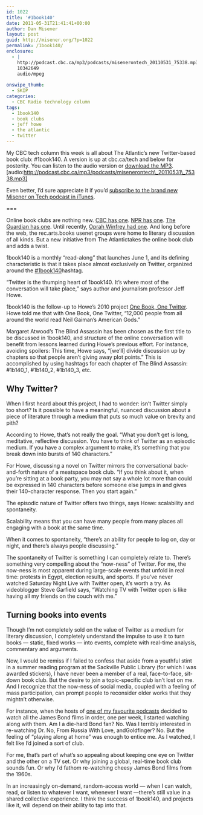 ```yaml
---
id: 1022
title: '#1book140'
date: 2011-05-31T21:41:41+00:00
author: Dan Misener
layout: post
guid: http://misener.org/?p=1022
permalink: /1book140/
enclosure:
  - |
    http://podcast.cbc.ca/mp3/podcasts/misenerontech_20110531_75338.mp3
    10342649
    audio/mpeg
    
onswipe_thumb:
  - SKIP
categories:
  - CBC Radio technology column
tags:
  - 1book140
  - book clubs
  - jeff howe
  - the atlantic
  - twitter
---
```

My CBC tech column this week is all about The Atlantic&#8217;s new Twitter-based book club: #1book140. A version is up at cbc.ca/tech and below for posterity. You can listen to the audio version or [download the MP3](http://podcast.cbc.ca/mp3/podcasts/misenerontech_20110531_75338.mp3). [audio:http://podcast.cbc.ca/mp3/podcasts/misenerontech\_20110531\_75338.mp3] 

Even better, I’d sure appreciate it if you’d [subscribe to the brand new Misener on Tech podcast in iTunes](http://itunes.apple.com/WebObjects/MZStore.woa/wa/viewPodcast?id=438669328).

===

Online book clubs are nothing new. [CBC has one](http://www.cbc.ca/books/bookclub/). [NPR has one](http://www.npr.org/2011/03/29/134270828/npr-book-club-for-march-cutting-for-stone). [The Guardian has one](http://www.guardian.co.uk/books/series/bookclub). Until recently, [Oprah Winfrey had one](http://www.oprah.com/book_club.html). And long before the web, the rec.arts.books usenet groups were home to literary discussion of all kinds. But a new initiative from The Atlantictakes the online book club and adds a twist.

1book140 is a monthly &#8220;read-along&#8221; that launches June 1, and its defining characteristic is that it takes place almost exclusively on Twitter, organized around the [#1book140](http://twitter.com/#!/search/%231book140)hashtag.

&#8220;Twitter is the thumping heart of 1book140. It&#8217;s where most of the conversation will take place,&#8221; says author and journalism professor Jeff Howe.

1book140 is the follow-up to Howe&#8217;s 2010 project [One Book, One Twitter](http://twitter.com/#!/1b1t2010). Howe told me that with One Book, One Twitter, &#8220;12,000 people from all around the world read Neil Gaiman&#8217;s American Gods.&#8221;

Margaret Atwood&#8217;s The Blind Assassin has been chosen as the first title to be discussed in 1book140, and structure of the online conversation will benefit from lessons learned during Howe&#8217;s previous effort. For instance, avoiding spoilers: This time, Howe says, &#8220;[we&#8217;ll] divide discussion up by chapters so that people aren&#8217;t giving away plot points.&#8221; This is accomplished by using hashtags for each chapter of The Blind Assassin: #1b140\_1, #1b140\_2, #1b140_3, etc.

## Why Twitter?

When I first heard about this project, I had to wonder: isn&#8217;t Twitter simply too short? Is it possible to have a meaningful, nuanced discussion about a piece of literature through a medium that puts so much value on brevity and pith?

According to Howe, that&#8217;s not really the goal. &#8220;What you don&#8217;t get is long, meditative, reflective discussion. You have to think of Twitter as an episodic medium. If you have a complex argument to make, it&#8217;s something that you break down into bursts of 140 characters.&#8221;

For Howe, discussing a novel on Twitter mirrors the conversational back-and-forth nature of a meatspace book club. &#8220;If you think about it, when you&#8217;re sitting at a book party, you may not say a whole lot more than could be expressed in 140 characters before someone else jumps in and gives their 140-character response. Then you start again.&#8221;

The episodic nature of Twitter offers two things, says Howe: scalability and spontaneity.

Scalability means that you can have many people from many places all engaging with a book at the same time.

When it comes to spontaneity, &#8220;there&#8217;s an ability for people to log on, day or night, and there&#8217;s always people discussing.&#8221;

The spontaneity of Twitter is something I can completely relate to. There&#8217;s something very compelling about the &#8220;now-ness&#8221; of Twitter. For me, the now-ness is most apparent during large-scale events that unfold in real time: protests in Egypt, election results, and sports. If you&#8217;ve never watched Saturday Night Live with Twitter open, it&#8217;s worth a try. As videoblogger Steve Garfield says, &#8220;Watching TV with Twitter open is like having all my friends on the couch with me.&#8221;

## Turning books into events

Though I&#8217;m not completely sold on the value of Twitter as a medium for literary discussion, I completely understand the impulse to use it to turn books — static, fixed works — into events, complete with real-time analysis, commentary and arguments.

Now, I would be remiss if I failed to confess that aside from a youthful stint in a summer reading program at the Sackville Public Library (for which I was awarded stickers), I have never been a member of a real, face-to-face, sit-down book club. But the desire to join a topic-specific club isn&#8217;t lost on me. And I recognize that the now-ness of social media, coupled with a feeling of mass participation, can prompt people to reconsider older works that they mightn&#8217;t otherwise.

For instance, when the hosts of [one of my favourite podcasts](http://5by5.tv/talkshow) decided to watch all the James Bond films in order, one per week, I started watching along with them. Am I a die-hard Bond fan? No. Was I terribly interested in re-watching Dr. No, From Russia With Love, andGoldfinger? No. But the feeling of &#8220;playing along at home&#8221; was enough to entice me. As I watched, I felt like I&#8217;d joined a sort of club.

For me, that&#8217;s part of what&#8217;s so appealing about keeping one eye on Twitter and the other on a TV set. Or why joining a global, real-time book club sounds fun. Or why I&#8217;d fathom re-watching cheesy James Bond films from the 1960s.

In an increasingly on-demand, random-access world — when I can watch, read, or listen to whatever I want, whenever I want —there&#8217;s still value in a shared collective experience. I think the success of 1book140, and projects like it, will depend on their ability to tap into that.